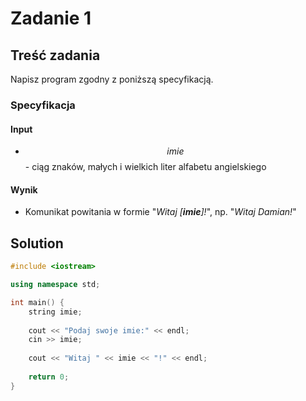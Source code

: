 # Zadanie 1

## Treść zadania

Napisz program zgodny z poniższą specyfikacją.

### Specyfikacja

#### Input

* $$imie$$ - ciąg znaków, małych i wielkich liter alfabetu angielskiego

#### Wynik

* Komunikat powitania w formie "_Witaj \[**imie**]!_", np. "_Witaj Damian!_"

## Solution

```cpp
#include <iostream>

using namespace std;

int main() {
    string imie;
    
    cout << "Podaj swoje imie:" << endl;
    cin >> imie;
    
    cout << "Witaj " << imie << "!" << endl;
    
    return 0;
}
```
